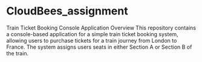 # CloudBees_assignment
Train Ticket Booking Console Application Overview This repository contains a console-based application for a simple train ticket booking system, allowing users to purchase tickets for a train journey from London to France. The system assigns users seats in either Section A or Section B of the train.
